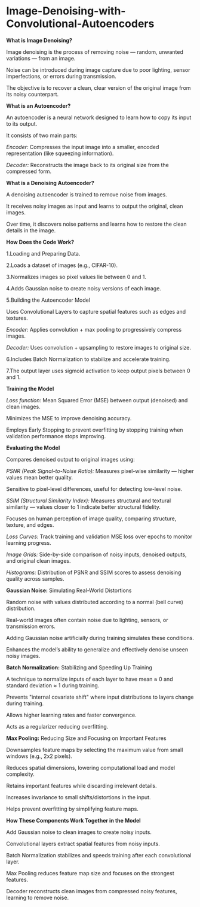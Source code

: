 # Image-Denoising-with-Convolutional-Autoencoders

**What is Image Denoising?**

Image denoising is the process of removing noise — random, unwanted variations — from an image.

Noise can be introduced during image capture due to poor lighting, sensor imperfections, or errors during transmission.

The objective is to recover a clean, clear version of the original image from its noisy counterpart.

**What is an Autoencoder?**

An autoencoder is a neural network designed to learn how to copy its input to its output.

It consists of two main parts:

_Encoder:_ Compresses the input image into a smaller, encoded representation (like squeezing information).

_Decoder:_ Reconstructs the image back to its original size from the compressed form.

**What is a Denoising Autoencoder?**

A denoising autoencoder is trained to remove noise from images.

It receives noisy images as input and learns to output the original, clean images.

Over time, it discovers noise patterns and learns how to restore the clean details in the image.

**How Does the Code Work?**

1.Loading and Preparing Data.

2.Loads a dataset of images (e.g., CIFAR-10).

3.Normalizes images so pixel values lie between 0 and 1.

4.Adds Gaussian noise to create noisy versions of each image.

5.Building the Autoencoder Model

Uses Convolutional Layers to capture spatial features such as edges and textures.

_Encoder:_ Applies convolution + max pooling to progressively compress images.

_Decoder:_ Uses convolution + upsampling to restore images to original size.

6.Includes Batch Normalization to stabilize and accelerate training.

7.The output layer uses sigmoid activation to keep output pixels between 0 and 1.

**Training the Model**

_Loss function:_ Mean Squared Error (MSE) between output (denoised) and clean images.

Minimizes the MSE to improve denoising accuracy.

Employs Early Stopping to prevent overfitting by stopping training when validation performance stops improving.

**Evaluating the Model**

Compares denoised output to original images using:

_PSNR (Peak Signal-to-Noise Ratio):_ Measures pixel-wise similarity — higher values mean better quality.

Sensitive to pixel-level differences, useful for detecting low-level noise.

_SSIM (Structural Similarity Index):_ Measures structural and textural similarity — values closer to 1 indicate better structural fidelity.

Focuses on human perception of image quality, comparing structure, texture, and edges.

_Loss Curves:_ Track training and validation MSE loss over epochs to monitor learning progress.

_Image Grids:_ Side-by-side comparison of noisy inputs, denoised outputs, and original clean images.

_Histograms:_ Distribution of PSNR and SSIM scores to assess denoising quality across samples.



**Gaussian Noise:** Simulating Real-World Distortions

Random noise with values distributed according to a normal (bell curve) distribution.

Real-world images often contain noise due to lighting, sensors, or transmission errors.

Adding Gaussian noise artificially during training simulates these conditions.

Enhances the model’s ability to generalize and effectively denoise unseen noisy images.

**Batch Normalization:** Stabilizing and Speeding Up Training

A technique to normalize inputs of each layer to have mean ≈ 0 and standard deviation ≈ 1 during training.

Prevents "internal covariate shift" where input distributions to layers change during training.

Allows higher learning rates and faster convergence.

Acts as a regularizer reducing overfitting.

**Max Pooling:** Reducing Size and Focusing on Important Features

Downsamples feature maps by selecting the maximum value from small windows (e.g., 2x2 pixels).

Reduces spatial dimensions, lowering computational load and model complexity.

Retains important features while discarding irrelevant details.

Increases invariance to small shifts/distortions in the input.

Helps prevent overfitting by simplifying feature maps.

**How These Components Work Together in the Model**

Add Gaussian noise to clean images to create noisy inputs.

Convolutional layers extract spatial features from noisy inputs.

Batch Normalization stabilizes and speeds training after each convolutional layer.

Max Pooling reduces feature map size and focuses on the strongest features.

Decoder reconstructs clean images from compressed noisy features, learning to remove noise.

